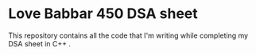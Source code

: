 # Love Babbar 450 DSA sheet
This repository contains all the code that I'm writing while completing my DSA sheet in C++ .
